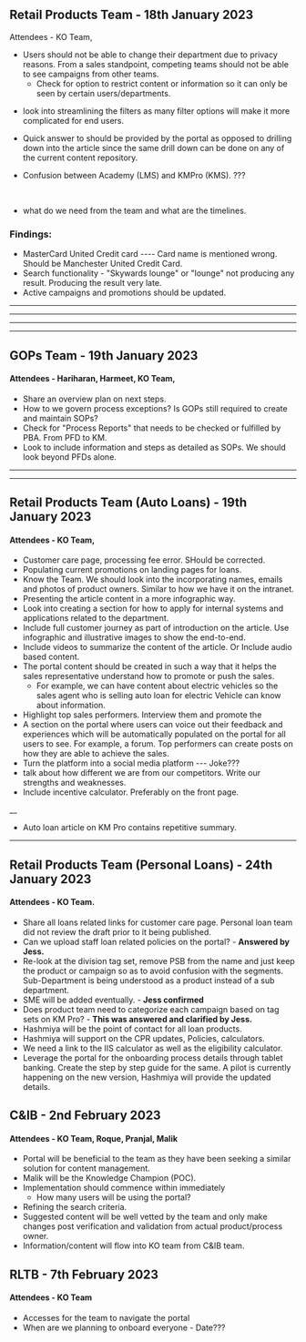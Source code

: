 ## Retail Products Team - 18th January 2023
Attendees -  KO Team, 

- Users should not be able to change their department due to privacy reasons. 
From a sales standpoint, competing teams should not be able to see campaigns from other teams.
    * Check for option to restrict content or information so it can only be seen by certain users/departments.

* look into streamlining the filters as many filter options will make it more complicated for end users.

* Quick answer to should be provided by the portal as opposed to drilling down into the article since the same drill down can be done on any of the current content repository.


* Confusion between Academy (LMS) and KMPro (KMS). ???

<br>

* what do we need from the team and what are the timelines.


### Findings:

- MasterCard United Credit card ---- Card name is mentioned wrong. Should be Manchester United Credit Card.
- Search functionality - "Skywards lounge" or "lounge" not producing any result. Producing the result very late.
- Active campaigns and promotions should be updated.



<hr>
<hr>
<hr>
<hr>

## GOPs Team - 19th January 2023
#### Attendees - Hariharan, Harmeet, KO Team, 

- Share an overview plan on next steps.
- How to we govern process exceptions? Is GOPs still required to create and maintain SOPs?
- Check for "Process Reports" that needs to be checked or fulfilled by PBA. From PFD to KM.
- Look to include information and steps as detailed as SOPs. We should look beyond PFDs alone.


<hr>
<hr>



## Retail Products Team (Auto Loans) - 19th January 2023
#### Attendees - KO Team, 

- Customer care page, processing fee error. SHould be corrected.
- Populating current promotions on landing pages for loans.
- Know the Team. We should look into the incorporating names, emails and photos of product owners. Similar to how we have it on the intranet.
- Presenting the article content in a more infographic way.
- Look into creating a section for how to apply for internal systems and applications related to the department.
- Include full customer journey as part of introduction on the article. Use infographic and illustrative images to show the end-to-end.
- Include videos to summarize the content of the article. Or Include audio based content.
- The portal content should be created in such a way that it helps the sales representative understand how to promote or push the sales.
  - For example, we can have content about electric vehicles so the sales agent who is selling auto loan for electric Vehicle can know about information.
- Highlight top sales performers. Interview them and promote the 
- A section on the portal where users can voice out their feedback and experiences which will be automatically populated on the portal for all users to see. For example, a forum. Top performers can create posts on how they are able to achieve the sales.
- Turn the platform into a social media platform --- Joke???
- talk about how different we are from our competitors. Write our strengths and weaknesses.
- Include incentive calculator. Preferably on the front page.

__
* Auto loan article on KM Pro contains repetitive summary.


<hr>

## Retail Products Team (Personal Loans) - 24th January 2023

#### Attendees - KO Team.

- Share all loans related links for customer care page. Personal loan team did not review the draft prior to it being published.
- Can we upload staff loan related policies on the portal? - **Answered by Jess.**
- Re-look at the division tag set, remove PSB from the name and just keep the product or campaign so as to avoid confusion with the segments. Sub-Department is being understood as a product instead of a sub department.
- SME will be added eventually. - **Jess confirmed**
- Does product team need to categorize each campaign based on tag sets on KM Pro? - **This was answered and clarified by Jess.**
- Hashmiya will be the point of contact for all loan products.
- Hashmiya will support on the CPR updates, Policies, calculators.
- We need a link to the IIS calculator as well as the eligibility calculator.
- Leverage the portal for the onboarding process details through tablet banking. Create the step by step guide for the same. A pilot is currently happening on the new version, Hashmiya will provide the updated details.


## C&IB - 2nd February 2023

#### Attendees - KO Team, Roque, Pranjal, Malik

- Portal will be beneficial to the team as they have been seeking a similar solution for content management.
- Malik will be the Knowledge Champion (POC).
- Implementation should commence within immediately
  - How many users will be using the portal?
- Refining the search criteria.
- Suggested content will be well vetted by the team and only make changes post verification and validation from actual product/process owner.
- Information/content will flow into KO team from C&IB team.



## RLTB - 7th February 2023

#### Attendees - KO Team

- Accesses for the team to navigate the portal
- When are we planning to onboard everyone - Date???
